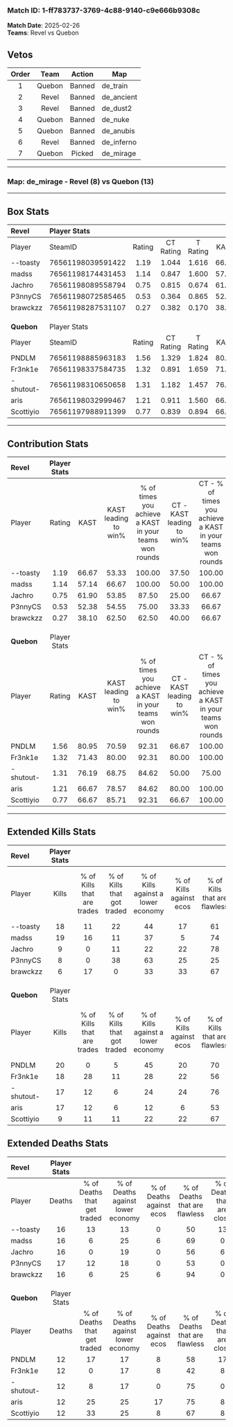 ### Match ID: 1-ff783737-3769-4c88-9140-c9e666b9308c  
**Match Date**: 2025-02-26  
**Teams**: Revel vs Quebon  

## Vetos  

| Order | Team | Action | Map |
| :---: | :--: | :----: | --- |
| 1 | Quebon | Banned | de_train |
| 2 | Revel | Banned | de_ancient |
| 3 | Revel | Banned | de_dust2 |
| 4 | Quebon | Banned | de_nuke |
| 5 | Quebon | Banned | de_anubis |
| 6 | Revel | Banned | de_inferno |
| 7 | Quebon | Picked | de_mirage |

---  

### **Map**: de_mirage - Revel (8) vs Quebon (13)  
---  

## Box Stats  

| **Revel**  | Player Stats      |        |           |          |       |       |       |         |        |      |     |
| :- | :- | :-: | :-: | :-: | :-: | :-: | :-: | :-: | :-: | :-: | :-: |
| Player     | SteamID           | Rating | CT Rating | T Rating | KAST  |  ADR  | Kills | Assists | Deaths | K/D  | HS% |
| --toasty   | 76561198039591422 |  1.19  |   1.044   |  1.616   | 66.67 | 94.1  |  18   |    2    |   16   | 1.13 | 50  |
| madss      | 76561198174431453 |  1.14  |   0.847   |  1.600   | 57.14 | 84.6  |  19   |    4    |   16   | 1.19 | 78  |
| Jachro     | 76561198089558794 |  0.75  |   0.815   |  0.674   | 61.90 | 74.7  |   9   |    8    |   16   | 0.56 | 44  |
| P3nnyCS    | 76561198072585465 |  0.53  |   0.364   |  0.865   | 52.38 | 50.2  |   8   |    5    |   17   | 0.47 | 37  |
| brawckzz   | 76561198287531107 |  0.27  |   0.382   |  0.170   | 38.10 | 25.0  |   6   |    1    |   16   | 0.38 | 16  |
|            |                   |        |           |          |       |       |       |         |        |      |     |
|            |                   |        |           |          |       |       |       |         |        |      |     |
|            |                   |        |           |          |       |       |       |         |        |      |     |
| **Quebon** | Player Stats      |        |           |          |       |       |       |         |        |      |     |
| Player     | SteamID           | Rating | CT Rating | T Rating | KAST  |  ADR  | Kills | Assists | Deaths | K/D  | HS% |
| PNDLM      | 76561198885963183 |  1.56  |   1.329   |  1.824   | 80.95 | 109.8 |  20   |    8    |   12   | 1.67 | 40  |
| Fr3nk1e    | 76561198337584735 |  1.32  |   0.891   |  1.659   | 71.43 | 86.6  |  18   |    6    |   12   | 1.50 | 50  |
| -shutout-  | 76561198310650658 |  1.31  |   1.182   |  1.457   | 76.19 | 86.6  |  17   |    5    |   12   | 1.42 | 41  |
| aris       | 76561198032999467 |  1.21  |   0.911   |  1.560   | 66.67 | 76.1  |  17   |    4    |   12   | 1.42 | 70  |
| Scottiyio  | 76561197988911399 |  0.77  |   0.839   |  0.894   | 66.67 | 44.6  |   9   |    2    |   12   | 0.75 | 22  |
---  

## Contribution Stats  

| **Revel**  | Player Stats |       |                      |                                                        |                           |                                                             |                          |                                                            |
| :- | :-: | :-: | :-: | :-: | :-: | :-: | :-: | :-: |
| Player     |    Rating    | KAST  | KAST leading to win% | % of times you achieve a KAST in your teams won rounds | CT - KAST leading to win% | CT - % of times you achieve a KAST in your teams won rounds | T - KAST leading to win% | T - % of times you achieve a KAST in your teams won rounds |
| --toasty   |     1.19     | 66.67 |        53.33         |                         100.00                         |           37.50           |                           100.00                            |          71.43           |                           100.00                           |
| madss      |     1.14     | 57.14 |        66.67         |                         100.00                         |           50.00           |                           100.00                            |          83.33           |                           100.00                           |
| Jachro     |     0.75     | 61.90 |        53.85         |                         87.50                          |           25.00           |                            66.67                            |          100.00          |                           100.00                           |
| P3nnyCS    |     0.53     | 52.38 |        54.55         |                         75.00                          |           33.33           |                            66.67                            |          80.00           |                           80.00                            |
| brawckzz   |     0.27     | 38.10 |        62.50         |                         62.50                          |           40.00           |                            66.67                            |          100.00          |                           60.00                            |
|            |              |       |                      |                                                        |                           |                                                             |                          |                                                            |
|            |              |       |                      |                                                        |                           |                                                             |                          |                                                            |
|            |              |       |                      |                                                        |                           |                                                             |                          |                                                            |
| **Quebon** | Player Stats |       |                      |                                                        |                           |                                                             |                          |                                                            |
| Player     |    Rating    | KAST  | KAST leading to win% | % of times you achieve a KAST in your teams won rounds | CT - KAST leading to win% | CT - % of times you achieve a KAST in your teams won rounds | T - KAST leading to win% | T - % of times you achieve a KAST in your teams won rounds |
| PNDLM      |     1.56     | 80.95 |        70.59         |                         92.31                          |           66.67           |                           100.00                            |          72.73           |                           88.89                            |
| Fr3nk1e    |     1.32     | 71.43 |        80.00         |                         92.31                          |           80.00           |                           100.00                            |          80.00           |                           88.89                            |
| -shutout-  |     1.31     | 76.19 |        68.75         |                         84.62                          |           50.00           |                            75.00                            |          80.00           |                           88.89                            |
| aris       |     1.21     | 66.67 |        78.57         |                         84.62                          |           80.00           |                           100.00                            |          77.78           |                           77.78                            |
| Scottiyio  |     0.77     | 66.67 |        85.71         |                         92.31                          |           66.67           |                           100.00                            |          100.00          |                           88.89                            |
---  

## Extended Kills Stats  

| **Revel**  | Player Stats |                            |                            |                                    |                         |                              |                                 |                                       |                    |           |
| :- | :-: | :-: | :-: | :-: | :-: | :-: | :-: | :-: | :-: | :-: |
| Player     |    Kills     | % of Kills that are trades | % of Kills that got traded | % of Kills against a lower economy | % of Kills against ecos | % of Kills that are flawless | % of Kills that are close duels | % of Kills that are assisted by flash | Pistol Round Kills | AWP Kills |
| --toasty   |      18      |             11             |             22             |                 44                 |           17            |              61              |               11                |                   0                   |         0          |     0     |
| madss      |      19      |             16             |             11             |                 37                 |            5            |              74              |               16                |                  11                   |         0          |     0     |
| Jachro     |      9       |             0              |             11             |                 22                 |           22            |              78              |                0                |                   0                   |         0          |     0     |
| P3nnyCS    |      8       |             0              |             38             |                 63                 |           25            |              25              |                0                |                   0                   |         1          |     0     |
| brawckzz   |      6       |             17             |             0              |                 33                 |           33            |              67              |                0                |                   0                   |         0          |     2     |
|            |              |                            |                            |                                    |                         |                              |                                 |                                       |                    |           |
|            |              |                            |                            |                                    |                         |                              |                                 |                                       |                    |           |
|            |              |                            |                            |                                    |                         |                              |                                 |                                       |                    |           |
| **Quebon** | Player Stats |                            |                            |                                    |                         |                              |                                 |                                       |                    |           |
| Player     |    Kills     | % of Kills that are trades | % of Kills that got traded | % of Kills against a lower economy | % of Kills against ecos | % of Kills that are flawless | % of Kills that are close duels | % of Kills that are assisted by flash | Pistol Round Kills | AWP Kills |
| PNDLM      |      20      |             0              |             5              |                 45                 |           20            |              70              |                5                |                  10                   |         2          |     4     |
| Fr3nk1e    |      18      |             28             |             11             |                 28                 |           22            |              56              |                6                |                   6                   |         3          |     0     |
| -shutout-  |      17      |             12             |             6              |                 24                 |           24            |              76              |                6                |                   0                   |         2          |     0     |
| aris       |      17      |             12             |             6              |                 12                 |            6            |              53              |                0                |                   0                   |         3          |     0     |
| Scottiyio  |      9       |             11             |             11             |                 22                 |           22            |              67              |                0                |                  11                   |         0          |     1     |
## Extended Deaths Stats  

| **Revel**  | Player Stats |                             |                                   |                          |                               |                            |                           |               |
| :- | :-: | :-: | :-: | :-: | :-: | :-: | :-: | :-: |
| Player     |    Deaths    | % of Deaths that get traded | % of Deaths against lower economy | % of Deaths against ecos | % of Deaths that are flawless | % of Deaths that are close | % of Deaths while blinded | Deaths to AWP |
| --toasty   |      16      |             13              |                13                 |            0             |              50               |             13             |             0             |       1       |
| madss      |      16      |              6              |                25                 |            6             |              69               |             0              |             6             |       0       |
| Jachro     |      16      |              0              |                19                 |            0             |              56               |             6              |             6             |       1       |
| P3nnyCS    |      17      |             12              |                18                 |            0             |              53               |             0              |            12             |       1       |
| brawckzz   |      16      |              6              |                25                 |            6             |              94               |             0              |             0             |       2       |
|            |              |                             |                                   |                          |                               |                            |                           |               |
|            |              |                             |                                   |                          |                               |                            |                           |               |
|            |              |                             |                                   |                          |                               |                            |                           |               |
| **Quebon** | Player Stats |                             |                                   |                          |                               |                            |                           |               |
| Player     |    Deaths    | % of Deaths that get traded | % of Deaths against lower economy | % of Deaths against ecos | % of Deaths that are flawless | % of Deaths that are close | % of Deaths while blinded | Deaths to AWP |
| PNDLM      |      12      |             17              |                17                 |            8             |              58               |             17             |            17             |       0       |
| Fr3nk1e    |      12      |              0              |                17                 |            8             |              42               |             8              |             0             |       2       |
| -shutout-  |      12      |              8              |                17                 |            0             |              75               |             0              |             0             |       0       |
| aris       |      12      |             25              |                25                 |            17            |              75               |             8              |             0             |       0       |
| Scottiyio  |      12      |             33              |                25                 |            8             |              67               |             8              |             0             |       0       |
